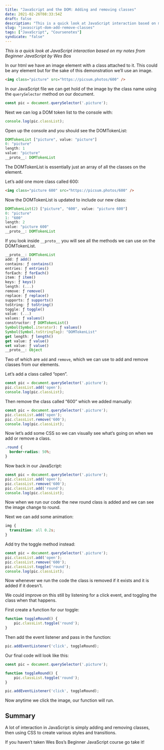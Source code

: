 ```yaml
---
title: "JavaScript and the DOM: Adding and removing classes"
date: 2021-02-26T08:33:54Z
draft: false
description: "This is a quick look at JavaScript interaction based on my notes from Beginner JavaScript by Wes Bos."
slug: "javascript-dom-add-remove-classes"
tags: ["JavaScript", "Coursenotes"]
syndicate: "false"
---
```


_This is a quick look at JavaScript interaction based on my notes from Beginner JavaScript by Wes Bos_

In our html we have an image element with a class attached to it. This could be any element but for the sake of this demonstration we’ll use an image.

```html
<img class="picture" src="https://picsum.photos/600" />
```

In our JavaScript file we can get hold of the image by the class name using the `querySelector` method on our document.

```JavaScript
const pic = document.querySelector('.picture');
```

Next we can log a DOM token list to the console with:

```JavaScript
console.log(pic.classList);
```

Open up the console and you should see the DOMTokenList:

```JavaScript
DOMTokenList ["picture", value: "picture"]
0: "picture"
length: 1
value: "picture"
__proto__: DOMTokenList
```

The DOMTokenList is essentially just an array of all the classes on the element.

Let’s add one more class called 600:

```html
<img class="picture 600" src="https://picsum.photos/600" />
```

Now the DOMTokenList is updated to include our new class:

```JavaScript
DOMTokenList(2) ["picture", "600", value: "picture 600"]
0: "picture"
1: "600"
length: 2
value: "picture 600"
__proto__: DOMTokenList
```

If you look inside `__proto__` you will see all the methods we can use on the DOMTokenList.

```JavaScript
__proto__: DOMTokenList
add: ƒ add()
contains: ƒ contains()
entries: ƒ entries()
forEach: ƒ forEach()
item: ƒ item()
keys: ƒ keys()
length: (...)
remove: ƒ remove()
replace: ƒ replace()
supports: ƒ supports()
toString: ƒ toString()
toggle: ƒ toggle()
value: (...)
values: ƒ values()
constructor: ƒ DOMTokenList()
Symbol(Symbol.iterator): ƒ values()
Symbol(Symbol.toStringTag): "DOMTokenList"
get length: ƒ length()
get value: ƒ value()
set value: ƒ value()
__proto__: Object
```

Two of which are `add` and `remove`, which we can use to add and remove classes from our elements.

Let’s add a class called “open”.

```JavaScript
const pic = document.querySelector('.picture');
pic.classList.add('open');
console.log(pic.classList);
```

Then remove the class called “600” which we added manually:

```JavaScript
const pic = document.querySelector('.picture');
pic.classList.add('open');
pic.classList.remove('600');
console.log(pic.classList);
```

Now let’s add some CSS so we can visually see what’s going on when we add or remove a class.

```css
.round {
  border-radius: 50%;
}
```

Now back in our JavaScript:

```JavaScript
const pic = document.querySelector('.picture');
pic.classList.add('open');
pic.classList.remove('600');
pic.classList.add('round');
console.log(pic.classList);
```

Now when we run our code the new round class is added and we can see the image change to round.

Next we can add some animation:

```css
img {
  transition: all 0.2s;
}
```

Add try the toggle method instead:

```JavaScript
const pic = document.querySelector('.picture');
pic.classList.add('open');
pic.classList.remove('600');
pic.classList.toggle('round');
console.log(pic.classList);
```

Now whenever we run the code the class is removed if it exists and it is added if it doesn't.

We could improve on this still by listening for a click event, and toggling the class when that happens.

First create a function for our toggle:

```JavaScript
function toggleRound() {
	pic.classList.toggle('round');
}
```

Then add the event listener and pass in the function:

```JavaScript
pic.addEventListener('click', toggleRound);
```

Our final code will look like this:

```JavaScript
const pic = document.querySelector('.picture');

function toggleRound() {
	pic.classList.toggle('round');
}

pic.addEventListener('click', toggleRound);
```

Now anytime we click the image, our function will run.

## Summary

A lot of interaction in JavaScript is simply adding and removing classes, then using CSS to create various styles and transitions.

If you haven’t taken Wes Bos’s Beginner JavaScript course go take it!
